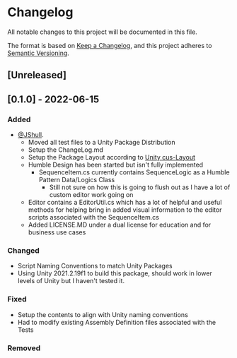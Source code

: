 # Changelog

All notable changes to this project will be documented in this file.

The format is based on [Keep a Changelog](https://keepachangelog.com/en/1.0.0/),
and this project adheres to [Semantic Versioning](https://semver.org/spec/v2.0.0.html).

## [Unreleased]

## [0.1.0] - 2022-06-15

### Added

- [@JShull](https://github.com/jshull).
  - Moved all test files to a Unity Package Distribution
  - Setup the ChangeLog.md
  - Setup the Package Layout according to [Unity cus-Layout](https://docs.unity3d.com/Manual/cus-layout.html)
  - Humble Design has been started but isn't fully implemented
    - SequenceItem.cs currently contains SequenceLogic as a Humble Pattern Data/Logics Class
      - Still not sure on how this is going to flush out as I have a lot of custom editor work going on
  - Editor contains a EditorUtil.cs which has a lot of helpful and useful methods for helping bring in added visual information to the editor scripts associated with the SequenceItem.cs
  - Added LICENSE.MD under a dual license for education and for business use cases

### Changed

- Script Naming Conventions to match Unity Packages
- Using Unity 2021.2.19f1 to build this package, should work in lower levels of Unity but I haven't tested it.

### Fixed

- Setup the contents to align with Unity naming conventions
- Had to modify existing Assembly Definition files associated with the Tests

### Removed

